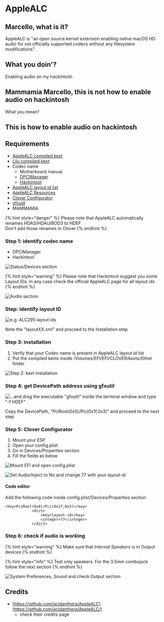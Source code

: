 # AppleALC

## Marcello, what is it?

AppleALC is "an open source kernel extension enabling native macOS HD audio for not officially supported codecs without any filesystem modifications".

## What you doin'?

Enabling audio on my hackintosh

## Mammamia Marcello, this is not how to enable audio on hackintosh

What you mean?

## This is how to enable audio on hackintosh

## Requirements

* [AppleALC compiled kext](https://github.com/acidanthera/AppleALC/releases)
* [Lilu compiled kext](https://github.com/acidanthera/Lilu/releases)
* Codec name
  * Motherboard manual
  * [DPCIManager](https://github.com/MuntashirAkon/DPCIManager/releases)
  * [Hackintool](http://headsoft.com.au/download/mac/Hackintool.zip)
* [AppleALC layout id list](https://github.com/acidanthera/AppleALC/wiki/Supported-codecs)
* [AppleALC Resources](https://github.com/acidanthera/AppleALC/tree/master/Resources)
* [Clover Configurator](https://mackie100projects.altervista.org/download-clover-configurator/)
* [gfxutil](https://github.com/acidanthera/gfxutil/releases)
* MAMMAMIA

{% hint style="danger" %}
Please note that AppleALC automatically renames HDAS/HDAU/BOD3 to HDEF  
Don't add those renames in Clover
{% endhint %}

### Step 1: identify codec name

* DPCIManager
* Hackintool

![Status/Devices section](../.gitbook/assets/image%20%28102%29.png)

{% hint style="warning" %}
Please note that Hackintool suggest you some Layout IDs. In any case check the official AppleALC page for all layout ids
{% endhint %}

![Audio section](../.gitbook/assets/image%20%2846%29.png)

### Step: identify layout ID

![e.g. ALC295 layout ids](../.gitbook/assets/image%20%2841%29.png)

Note the "layoutXX.xml" and proceed to the Installation step

### Step 3: installation

1. Verify that your Codec name is present in AppleALC layout id list
2. Put the compiled kexts inside /Volumes/EFI/EFI/CLOVER/kexts/Other folder

![Step 2: kext installation](../.gitbook/assets/image%20%2888%29.png)

### Step 4: get DevicePath address using gfxutil

![...and drag the executable &quot;gfxutil&quot; inside the terminal window and type &quot;-f HDEF&quot; ](../.gitbook/assets/image%20%2887%29.png)

Copy the DevicePath, "PciRoot\(0x0\)/Pci\(0x1f,0x3\)" and proceed to the next step

### Step 5: Clover Configurator

1. Mount your ESP 
2. Open your config.plist
3. Go in Devices/Properties section
4. Fill the fields as below

![Mount EFI and open config.plist](../.gitbook/assets/image%20%2838%29.png)

![Set Audio/Inject to No and change 77 with your layout-id](../.gitbook/assets/image%20%2844%29.png)



#### Code editor

Add the following code inside config.plist/Devices/Properties section

```text
<key>PciRoot(0x0)/Pci(0x1f,0x3)</key>
			<dict>
				<key>layout-id</key>
				<integer>77</integer>
			</dict>
```

### Step 6: check if audio is working

{% hint style="warning" %}
Make sure that _Internal Speakers_ is in Output devices
{% endhint %}

{% hint style="info" %}
Test only speakers. For the 3.5mm combojack follow the next section
{% endhint %}

![System Preferences, Sound and check Output section](../.gitbook/assets/image%20%2890%29.png)

## Credits

* [https://github.com/acidanthera/AppleALC](https://github.com/acidanthera/AppleALC/)
  * check their credits page









